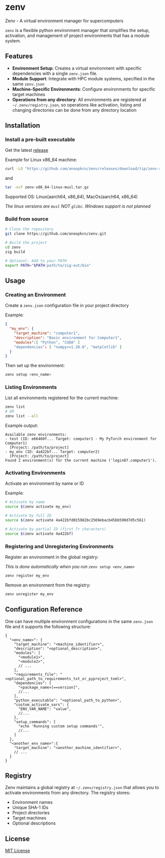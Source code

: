 # zenv
Zenv - A virtual environment manager for supercomputers

`zenv` is a flexible python environment manager that simplifies the setup, activation, and management of project environments that has a module system.

## Features

- **Environment Setup**: Creates a virtual environment with specific dependencies with a single `zenv.json` file.
- **Module Support**: Integrate with HPC module systems, specified in the same `zenv.json`
- **Machine-Specific Environments**: Configure environments for specific target machines
- **Operations from any directory**: All environments are registered at `~/.zenv/registry.json`, so operations like activation, listing and changing directories can be done from any directory location

## Installation

### Install a pre-built executable
Get the latest [release](https://github.com/anoopkcn/zenv/releases)

Example for Linux x86_64 machine:
```bash
curl -LO "https://github.com/anoopkcn/zenv/releases/download/tip/zenv-x86_64-linux-musl.tar.gz"
```
and
```bash
tar -xvf zenv-x86_64-linux-musl.tar.gz
```

Supported OS: Linux(aarch64, x86_64), MacOs(aarch64, x86_64)

*The linux versions are `musl` NOT `glibc`. Windows support is not planned*

### Build from source
```bash
# Clone the repository
git clone https://github.com/anoopkcn/zenv.git

# Build the project
cd zenv
zig build

# Optional: Add to your PATH
export PATH="$PATH:path/to/zig-out/bin"
```

## Usage

### Creating an Environment

Create a `zenv.json` configuration file in your project directory

Example:
```json
{
  "my_env": {
    "target_machine": "computer1",
    "description": "Basic environment for Computer1",
    "modules":[ "Python", "CUDA" ]
    "dependencies": [ "numpy>=1.20.0", "matplotlib" ]
  }
}
```

Then set up the environment:

```bash
zenv setup <env_name>
```

### Listing Environments

List all environments registered for the current machine:

```bash
zenv list
# OR
zenv list --all
```

Example output:
```
Available zenv environments:
- test (ID: e66460f... Target: computer1 - My PyTorch environment for Computer1)
  [Project: /path/to/project]
- my_env (ID: 4a422bf... Target: computer2)
  [Project: /path/to/project]
Found 2 environment(s) for the current machine ('login07.computer1').
```

### Activating Environments

Activate an environment by name or ID

Example:
```bash
# Activate by name
source $(zenv activate my_env)

# Activate by full ID
source $(zenv activate 4a422bfd015982bc2569ebacb45bb590d7d5c561)

# Activate by partial ID (first 7+ characters)
source $(zenv activate 4a422bf)
```

### Registering and Unregistering Environments

Register an environment in the global registry:

*This is done automatically when you run `zenv setup <env_name>`*

```bash
zenv register my_env
```

Remove an environment from the registry:

```bash
zenv unregister my_env
```

## Configuration Reference

One can have multiple environment configurations in the same  `zenv.json` file and it supports the following structure:

```jsonc
{
  "<env_name>": {
    "target_machine": "<machine_identifier>",
    "description": "<optional_description>",
    "modules": [
      "<module1>",
      "<module2>",
      // ...
    ],
    "requirements_file": "<optional_path_to_requirements_txt_or_pyproject_toml>",
    "dependencies": [
      "<package_name>[==version]",
      //...
    ],
    "python_executable": "<optional_path_to_python>",
    "custom_activate_vars": {
      "ENV_VAR_NAME": "value",
      //...
    },
    "setup_commands": [
      "echo 'Running custom setup commands'",
      //...
    ]
  },
  "<another_env_name>":{
    "target_machine": "<anothor_machine_identifier>",
    // ...
  }
}
```

## Registry

Zenv maintains a global registry at `~/.zenv/registry.json` that allows you to activate environments from any directory. The registry stores:

- Environment names
- Unique SHA-1 IDs
- Project directories
- Target machines
- Optional descriptions

## License

[MIT License](LICENSE)
